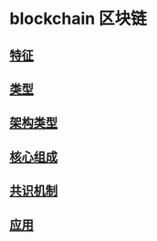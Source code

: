 # blockchain 区块链

## [特征](bc-feature.md)

## [类型](bc-type.md)

## [架构类型](-)

## [核心组成](bc-component.md)

## [共识机制](bc-consensus.md)

## [应用](bc-app.md)
